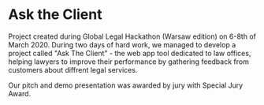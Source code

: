 # Ask the Client

Project created during Global Legal Hackathon (Warsaw edition) on 6-8th of March 2020.
During two days of hard work, we managed to develop a project called "Ask The Client" - the web app tool dedicated to law offices, helping lawyers to improve their performance by gathering feedback from customers about diffrent legal services. 

Our pitch and demo presentation was awarded by jury with Special Jury Award.
